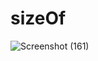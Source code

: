 # sizeOf
![Screenshot (161)](https://github.com/user-attachments/assets/b46b3bc5-79fb-40dd-9a75-f746317c944f)
